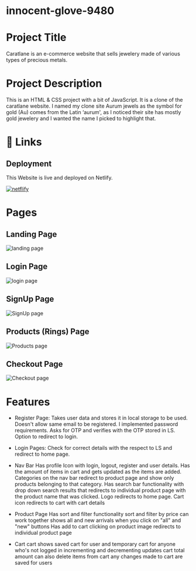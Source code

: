 # innocent-glove-9480

# Project Title
Caratlane is an e-commerce website that sells jewelery made of various types of precious metals. 

# Project Description
This is an HTML & CSS project with a bit of JavaScript. It is a clone of the caratlane website. I named my clone site Aurum jewels as the symbol for gold (Au) comes from the Latin ‘aurum', as I noticed their site has mostly gold jewelery and I wanted the name I picked to highlight that.

# 🔗 Links


## Deployment

This Website is live and deployed on Netlify. <br/>


[![netflify](https://img.shields.io/badge/netflify-blue?style=for-the-badge&logo=netflify&logoColor=white)](https://moonlit-sundae-1ea951.netlify.app/)



# Pages

## Landing Page 

![landing page](https://res.cloudinary.com/dsixdct6o/image/upload/v1695692803/Screenshot_2023-09-26_at_06.16.53_copy_v0epkb.png)

## Login Page 

![login page](https://res.cloudinary.com/dsixdct6o/image/upload/v1695692084/Screenshot_2023-09-26_at_07.04.00_gbwpkx.png)

## SignUp Page
![SignUp page](https://res.cloudinary.com/dsixdct6o/image/upload/v1695692084/Screenshot_2023-09-26_at_07.03.44_kh1q9s.png)

## Products (Rings) Page

![Products page](https://res.cloudinary.com/dsixdct6o/image/upload/v1695691952/Screenshot_2023-09-26_at_06.54.17_zmrvhy.png)

## Checkout Page

![Checkout page](https://res.cloudinary.com/dsixdct6o/image/upload/v1695691953/Screenshot_2023-09-26_at_06.56.46_jkfntc.png)


# Features

- Register Page:
Takes user data and stores it in local storage to be used.
Doesn't allow same email to be registered.
I implemented password requirements.
Asks for OTP and verifies with the OTP stored in LS.
Option to redirect to login.

- Login Pages:
Check for correct details with the respect to LS and redirect to home page.

- Nav Bar
Has profile Icon with login, logout, register and user details.
Has the amount of items in cart and gets updated as the items are added.
Categories on the nav bar redirect to product page and show only products belonging to that category.
Has search bar functionality with drop down search results that redirects to individual product page with the product name that was clicked.
Logo redirects to home page.
Cart icon redirects to cart with cart details 

- Product Page
Has sort and filter functionality
sort and filter by price can work together 
shows all and new arrivals when you click on "all" and "new" buttons 
Has add to cart
clicking on product image redirects to individual product page 

- Cart 
cart shows saved cart for user and temporary cart for anyone who's not logged in 
incrementing and decrementing updates cart total amount
can also delete items from cart
any changes made to cart are saved for users 


